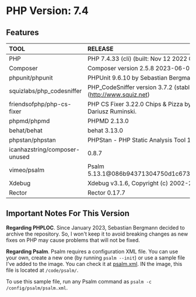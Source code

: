 # PHP Version: 7.4

## Features

|TOOL|RELEASE|
|:---|:------|
|PHP|PHP 7.4.33 (cli) (built: Nov 12 2022 09:17:36) ( NTS )|
|Composer|Composer version 2.5.8 2023-06-09 17:13:21|
|phpunit/phpunit|PHPUnit 9.6.10 by Sebastian Bergmann and contributors.|
|squizlabs/php_codesniffer|PHP_CodeSniffer version 3.7.2 (stable) by Squiz (http://www.squiz.net)|
|friendsofphp/php-cs-fixer|PHP CS Fixer 3.22.0 Chips & Pizza by Fabien Potencier and Dariusz Ruminski.|
|phpmd/phpmd|PHPMD 2.13.0|
|behat/behat|behat 3.13.0|
|phpstan/phpstan|PHPStan - PHP Static Analysis Tool 1.10.26|
|icanhazstring/composer-unused|0.8.7|
|vimeo/psalm|Psalm 5.13.1@086b94371304750d1c673315321a55d15fc59015|
|Xdebug|Xdebug v3.1.6, Copyright (c) 2002-2022, by Derick Rethans|
|Rector|Rector 0.17.7|

## Important Notes For This Version

**Regarding PHPLOC**. Since January 2023, Sebastian Bergmann decided to archive the repository. So, I won't keep it to
avoid breaking changes as new fixes on PHP may cause problems that will not be fixed.

**Regarding Psalm**. Psalm requires a configuration XML file. You can use your own, create a new one (by running `psalm
--init`) or use a sample file I've added to the image. You can check it at [psalm.xml](./psalm.xml). IN the image, this
file is located at `/code/psalm/`.

To use this sample file, run any Psalm command as `psalm -c /config/psalm/psalm.xml`.
